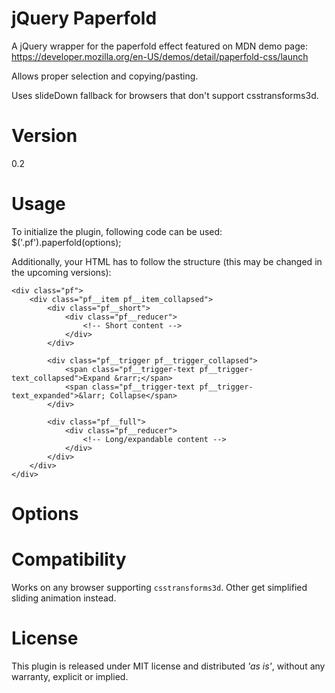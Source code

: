 # jQuery Paperfold
A jQuery wrapper for the paperfold effect featured on MDN demo page: https://developer.mozilla.org/en-US/demos/detail/paperfold-css/launch

Allows proper selection and copying/pasting.

Uses slideDown fallback for browsers that don't support csstransforms3d.

# Version 
0.2

# Usage

To initialize the plugin, following code can be used:
	$('.pf').paperfold(options);

Additionally, your HTML has to follow the structure (this may be changed in the upcoming versions):

	<div class="pf">
		<div class="pf__item pf__item_collapsed">
			<div class="pf__short">
				<div class="pf__reducer">
					<!-- Short content -->
				</div>
			</div>

			<div class="pf__trigger pf__trigger_collapsed">
				<span class="pf__trigger-text pf__trigger-text_collapsed">Expand &rarr;</span>
				<span class="pf__trigger-text pf__trigger-text_expanded">&larr; Collapse</span>
			</div>

			<div class="pf__full">
				<div class="pf__reducer">
					<!-- Long/expandable content -->
				</div>
			</div>
		</div>
	</div>

# Options


# Compatibility
Works on any browser supporting `csstransforms3d`. Other get simplified sliding animation instead.


# License

This plugin is released under MIT license and distributed *'as is'*, without any warranty, explicit or implied.